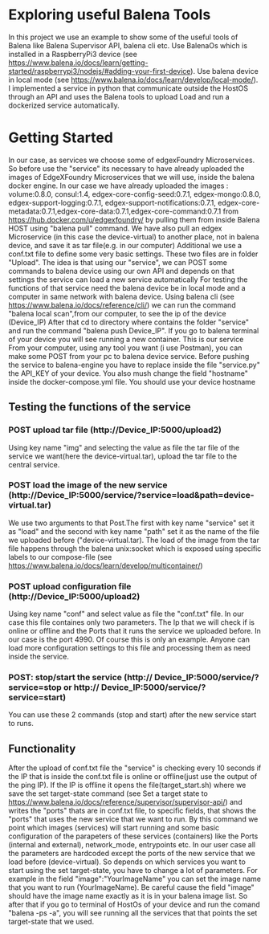 # Exploring useful Balena Tools


In this project  we use an example to show some of the useful tools of Balena like Balena Supervisor API, balena cli etc. Use BalenaOs which is installed in a RaspberryPi3 
device (see https://www.balena.io/docs/learn/getting-started/raspberrypi3/nodejs/#adding-your-first-device). Use balena device in local mode (see https://www.balena.io/docs/learn/develop/local-mode/).
I implemented a service in python that communicate outside the HostOS through an API and uses the Balena tools  to upload Load and run a dockerized service automatically. 


# Getting Started

In our case, as services we choose some of edgexFoundry Microservices. So before use the "service" its necessary to have already uploaded the images of EdgeXFoundry Microservices 
that we will use, inside the balena docker engine. In our case we have already uploaded the images : volume:0.8.0, consul:1.4, edgex-core-config-seed:0.7.1, edgex-mongo:0.8.0, edgex-support-logging:0.7.1,
edgex-support-notifications:0.7.1, edgex-core-metadata:0.7.1,edgex-core-data:0.7.1,edgex-core-command:0.7.1 from https://hub.docker.com/u/edgexfoundry/ by pulling them from inside Balena HOST using "balena pull" command.
We have also pull an edgex Microservice (in this case the device-virtual) to another place, not in balena device, and save it as tar file(e.g. in our computer)
Additional we use a conf.txt file to define some very basic settings. These two files are in folder "Upload".
The idea is that using our "service", we can POST some commands to balena device using our own API and depends on that settings the service can load a new service automatically
For testing the functions of that service need the balena device be in local mode and a computer in same network with balena device.
Using balena cli (see https://www.balena.io/docs/reference/cli/) we can run the command "balena local scan",from our computer, to see the ip of the device (Device_IP)
After that cd to directory where contains the folder "service" and run the  command "balena push Device_IP".
If you go to balena terminal of your device you will see running a new container. This is our  service
From your computer, using any tool you want (i use Postman),  you can make some POST from your pc to balena device service.
Before pushing the service to balena-engine you have to replace inside the file "service.py" the API_KEY of your device. You also mush change the field "hostname" inside the docker-compose.yml file. 
You should use your device hostname 
## Testing the functions of the service
### POST upload tar file (http://Device_IP:5000/upload2)

Using key name "img" and selecting the value as file the tar file of the service we want(here the device-virtual.tar), upload the tar file to the central service.

### POST load the image of the new service (http://Device_IP:5000/service/?service=load&path=device-virtual.tar)

We use two arguments to that Post.The first with key name "service" set it as "load" and the second with key name "path" set it as the name of the file we uploaded
before ("device-virtual.tar). The load of the image from the tar file happens through the balena unix:socket which is exposed using specific labels to our compose-file 
(see https://www.balena.io/docs/learn/develop/multicontainer/)

### POST upload configuration file (http://Device_IP:5000/upload2)

Using key name "conf" and select value as file the "conf.txt" file. In our case this file containes only two parameters.
The Ip that we will check if is online or offline and the Ports that it runs the service we uploaded before. In our case is the port 4990.
Of course this is only an example. Anyone can load more configuration settings to this file and processing them as need inside the service.

### POST: stop/start the service (http:// Device_IP:5000/service/?service=stop or http:// Device_IP:5000/service/?service=start)
You can use these 2 commands (stop and start) after the new service start to runs. 
## Functionality

After the upload of conf.txt file the "service" is checking every 10 seconds if the IP that is inside the conf.txt file is online or offline(just use the
output of the ping IP). 
If the IP is offline it opens the file(target_start.sh) where we  save the set target-state command (see Set a target state to https://www.balena.io/docs/reference/supervisor/supervisor-api/) 
and writes the "ports" thats are in conf.txt file, to specific fields, that shows the "ports" that uses the new service that we want to run. By this command we point which images (services) 
will start running and some basic configuration of the parapeters of these services (containers) like the Ports (internal and external), network_mode, entrypoints etc.
In our user case all the parameters are hardcoded except the ports of the new service that we load before (device-virtual).
So depends on which services you want to start using the set target-state, you have to change a lot of parameters. For example in the field "image":"YourImageName" you can set the image name that you want to run (YourImageName).
Be careful cause the field "image" should have the image name exactly as it is in your balena image list.
So after that if you go to terminal of HostOs of your device and run the comand "balena -ps -a", you will see running all the services that that points the set target-state that we used.
